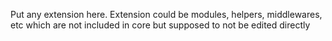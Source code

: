 Put any extension here. Extension could be modules, helpers, middlewares, etc which are not included in core but supposed to not be edited directly